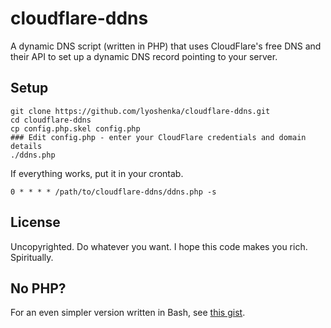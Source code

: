 # cloudflare-ddns

A dynamic DNS script (written in PHP) that uses CloudFlare's free DNS and their API to set up a dynamic DNS record pointing to your server.

## Setup

```
git clone https://github.com/lyoshenka/cloudflare-ddns.git
cd cloudflare-ddns
cp config.php.skel config.php
### Edit config.php - enter your CloudFlare credentials and domain details
./ddns.php
```

If everything works, put it in your crontab.

```
0 * * * * /path/to/cloudflare-ddns/ddns.php -s
``` 

## License

Uncopyrighted. Do whatever you want. I hope this code makes you rich. Spiritually.

## No PHP?

For an even simpler version written in Bash, see [this gist](https://gist.github.com/lyoshenka/6257440).
